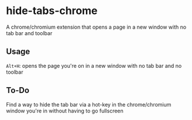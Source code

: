 # hide-tabs-chrome
A chrome/chromium extension that opens a page in a new window with no tab bar and toolbar

## Usage
<code>Alt+H</code>: opens the page you're on in a new window with no tab bar and no toolbar

## To-Do
Find a way to hide the tab bar via a hot-key in the chrome/chromium window you're in without having to go fullscreen
